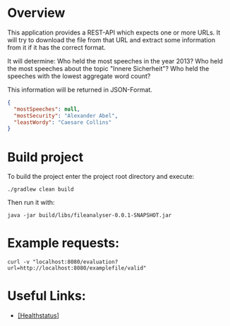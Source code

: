 # Overview

This application provides a REST-API which expects one or more URLs.
It will try to download the file from that URL and extract some information from it if it has the correct format.

It will determine:
Who held the most speeches in the year 2013?
Who held the most speeches about the topic "Innere Sicherheit"?
Who held the speeches with the lowest aggregate word count?

This information will be returned in JSON-Format.

```json
{
  "mostSpeeches": null,
  "mostSecurity": "Alexander Abel",
  "leastWordy": "Caesare Collins"
}
```

# Build project

To build the project enter the project root directory and execute:

```
./gradlew clean build
```

Then run it with:

```
java -jar build/libs/fileanalyser-0.0.1-SNAPSHOT.jar
``` 

# Example requests:

```
curl -v "localhost:8080/evaluation?url=http://localhost:8080/examplefile/valid"
```

# Useful Links:

- [[Healthstatus]](http://localhost:8080/actuator/health)

